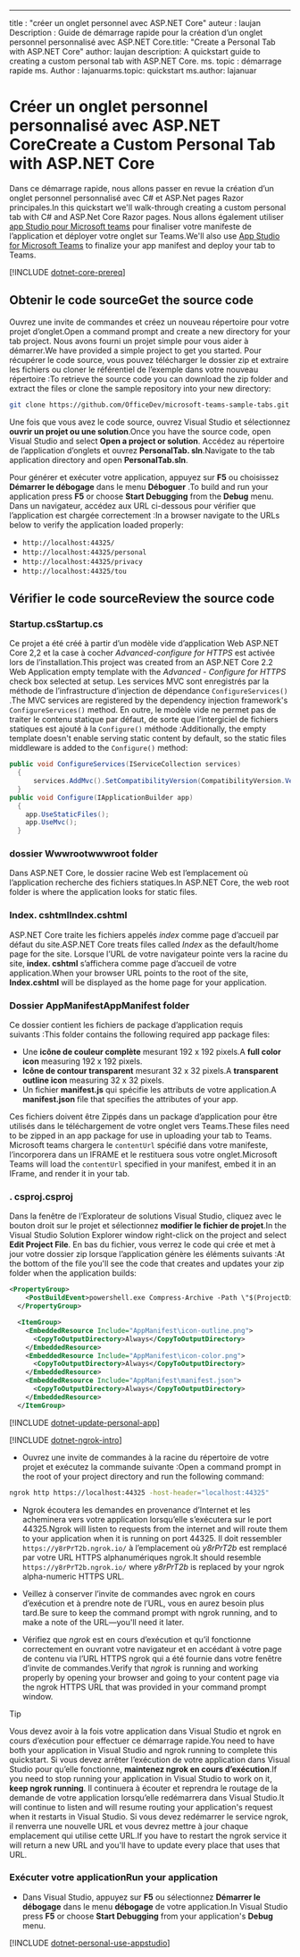 ---
<span data-ttu-id="b2196-101">title : "créer un onglet personnel avec ASP.NET Core" auteur : laujan Description : Guide de démarrage rapide pour la création d’un onglet personnel personnalisé avec ASP.NET Core.</span><span class="sxs-lookup"><span data-stu-id="b2196-101">title: "Create a Personal Tab with ASP.NET Core" author: laujan description: A quickstart guide to creating a custom personal tab with ASP.NET Core.</span></span>
<span data-ttu-id="b2196-102">ms. topic : démarrage rapide ms. Author : lajanuar</span><span class="sxs-lookup"><span data-stu-id="b2196-102">ms.topic: quickstart ms.author: lajanuar</span></span>
# <a name="create-a-custom-personal-tab-with-aspnet-core"></a><span data-ttu-id="b2196-103">Créer un onglet personnel personnalisé avec ASP.NET Core</span><span class="sxs-lookup"><span data-stu-id="b2196-103">Create a Custom Personal Tab with ASP.NET Core</span></span>

<span data-ttu-id="b2196-104">Dans ce démarrage rapide, nous allons passer en revue la création d’un onglet personnel personnalisé avec C# et ASP.Net pages Razor principales.</span><span class="sxs-lookup"><span data-stu-id="b2196-104">In this quickstart we'll walk-through creating a custom personal tab with C# and ASP.Net Core Razor pages.</span></span> <span data-ttu-id="b2196-105">Nous allons également utiliser [app Studio pour Microsoft teams](~/concepts/build-and-test/app-studio-overview.md) pour finaliser votre manifeste de l’application et déployer votre onglet sur Teams.</span><span class="sxs-lookup"><span data-stu-id="b2196-105">We'll also use [App Studio for Microsoft Teams](~/concepts/build-and-test/app-studio-overview.md) to finalize your app manifest and deploy your tab to Teams.</span></span>

[!INCLUDE [dotnet-core-prereq](~/includes/tabs/dotnet-core-prereq.md)]

## <a name="get-the-source-code"></a><span data-ttu-id="b2196-106">Obtenir le code source</span><span class="sxs-lookup"><span data-stu-id="b2196-106">Get the source code</span></span>

<span data-ttu-id="b2196-107">Ouvrez une invite de commandes et créez un nouveau répertoire pour votre projet d’onglet.</span><span class="sxs-lookup"><span data-stu-id="b2196-107">Open a command prompt and create a new directory for your tab project.</span></span> <span data-ttu-id="b2196-108">Nous avons fourni un projet simple pour vous aider à démarrer.</span><span class="sxs-lookup"><span data-stu-id="b2196-108">We have provided a simple project to get you started.</span></span> <span data-ttu-id="b2196-109">Pour récupérer le code source, vous pouvez télécharger le dossier zip et extraire les fichiers ou cloner le référentiel de l’exemple dans votre nouveau répertoire :</span><span class="sxs-lookup"><span data-stu-id="b2196-109">To retrieve the source code you can download the zip folder and extract the files or clone the sample repository into your new directory:</span></span>

```bash
git clone https://github.com/OfficeDev/microsoft-teams-sample-tabs.git
```

<span data-ttu-id="b2196-110">Une fois que vous avez le code source, ouvrez Visual Studio et sélectionnez **ouvrir un projet ou une solution**.</span><span class="sxs-lookup"><span data-stu-id="b2196-110">Once you have the source code, open Visual Studio and select **Open a project or solution**.</span></span> <span data-ttu-id="b2196-111">Accédez au répertoire de l’application d’onglets et ouvrez **PersonalTab. sln**.</span><span class="sxs-lookup"><span data-stu-id="b2196-111">Navigate to the tab application directory and open **PersonalTab.sln**.</span></span>

<span data-ttu-id="b2196-112">Pour générer et exécuter votre application, appuyez sur **F5** ou choisissez **Démarrer le débogage** dans le menu **Déboguer** .</span><span class="sxs-lookup"><span data-stu-id="b2196-112">To build and run your application press **F5** or choose **Start Debugging** from the **Debug** menu.</span></span> <span data-ttu-id="b2196-113">Dans un navigateur, accédez aux URL ci-dessous pour vérifier que l’application est chargée correctement :</span><span class="sxs-lookup"><span data-stu-id="b2196-113">In a browser navigate to the URLs below to verify the application loaded properly:</span></span>

- `http://localhost:44325/`
- `http://localhost:44325/personal`
- `http://localhost:44325/privacy`
- `http://localhost:44325/tou`

## <a name="review-the-source-code"></a><span data-ttu-id="b2196-114">Vérifier le code source</span><span class="sxs-lookup"><span data-stu-id="b2196-114">Review the source code</span></span>

### <a name="startupcs"></a><span data-ttu-id="b2196-115">Startup.cs</span><span class="sxs-lookup"><span data-stu-id="b2196-115">Startup.cs</span></span>

<span data-ttu-id="b2196-116">Ce projet a été créé à partir d’un modèle vide d’application Web ASP.NET Core 2,2 et la case à cocher *Advanced-configure for HTTPS* est activée lors de l’installation.</span><span class="sxs-lookup"><span data-stu-id="b2196-116">This project was created from an ASP.NET Core 2.2 Web Application empty template with the *Advanced - Configure for HTTPS* check box selected at setup.</span></span> <span data-ttu-id="b2196-117">Les services MVC sont enregistrés par la méthode de l’infrastructure d’injection de dépendance `ConfigureServices()` .</span><span class="sxs-lookup"><span data-stu-id="b2196-117">The MVC services are registered by the dependency injection framework's `ConfigureServices()` method.</span></span> <span data-ttu-id="b2196-118">En outre, le modèle vide ne permet pas de traiter le contenu statique par défaut, de sorte que l’intergiciel de fichiers statiques est ajouté à la `Configure()` méthode :</span><span class="sxs-lookup"><span data-stu-id="b2196-118">Additionally, the empty template doesn't enable serving static content by default, so the static files middleware is added to the `Configure()` method:</span></span>

```csharp
public void ConfigureServices(IServiceCollection services)
  {
      services.AddMvc().SetCompatibilityVersion(CompatibilityVersion.Version_2_2);
  }
public void Configure(IApplicationBuilder app)
  {
    app.UseStaticFiles();
    app.UseMvc();
  }
```

### <a name="wwwroot-folder"></a><span data-ttu-id="b2196-119">dossier Wwwroot</span><span class="sxs-lookup"><span data-stu-id="b2196-119">wwwroot folder</span></span>

<span data-ttu-id="b2196-120">Dans ASP.NET Core, le dossier racine Web est l’emplacement où l’application recherche des fichiers statiques.</span><span class="sxs-lookup"><span data-stu-id="b2196-120">In ASP.NET Core, the web root folder is where the application looks for static files.</span></span>

### <a name="indexcshtml"></a><span data-ttu-id="b2196-121">Index. cshtml</span><span class="sxs-lookup"><span data-stu-id="b2196-121">Index.cshtml</span></span>

<span data-ttu-id="b2196-122">ASP.NET Core traite les fichiers appelés *index* comme page d’accueil par défaut du site.</span><span class="sxs-lookup"><span data-stu-id="b2196-122">ASP.NET Core treats files called *Index* as the default/home page for the site.</span></span> <span data-ttu-id="b2196-123">Lorsque l’URL de votre navigateur pointe vers la racine du site, **index. cshtml** s’affichera comme page d’accueil de votre application.</span><span class="sxs-lookup"><span data-stu-id="b2196-123">When your browser URL points to the root of the site, **Index.cshtml** will be displayed as the home page for your application.</span></span>

### <a name="appmanifest-folder"></a><span data-ttu-id="b2196-124">Dossier AppManifest</span><span class="sxs-lookup"><span data-stu-id="b2196-124">AppManifest folder</span></span>

<span data-ttu-id="b2196-125">Ce dossier contient les fichiers de package d’application requis suivants :</span><span class="sxs-lookup"><span data-stu-id="b2196-125">This folder contains the following required app package files:</span></span>

- <span data-ttu-id="b2196-126">Une **icône de couleur complète** mesurant 192 x 192 pixels.</span><span class="sxs-lookup"><span data-stu-id="b2196-126">A **full color icon** measuring 192 x 192 pixels.</span></span>
- <span data-ttu-id="b2196-127">**Icône de contour transparent** mesurant 32 x 32 pixels.</span><span class="sxs-lookup"><span data-stu-id="b2196-127">A **transparent outline icon** measuring 32 x 32 pixels.</span></span>
- <span data-ttu-id="b2196-128">Un fichier **manifest.js** qui spécifie les attributs de votre application.</span><span class="sxs-lookup"><span data-stu-id="b2196-128">A **manifest.json** file that specifies the attributes of your app.</span></span>

<span data-ttu-id="b2196-129">Ces fichiers doivent être Zippés dans un package d’application pour être utilisés dans le téléchargement de votre onglet vers Teams.</span><span class="sxs-lookup"><span data-stu-id="b2196-129">These files need to be zipped in an app package for use in uploading your tab to Teams.</span></span> <span data-ttu-id="b2196-130">Microsoft teams chargera le `contentUrl` spécifié dans votre manifeste, l’incorporera dans un IFRAME et le restituera sous votre onglet.</span><span class="sxs-lookup"><span data-stu-id="b2196-130">Microsoft Teams will load the `contentUrl` specified in your manifest, embed it in an IFrame, and render it in your tab.</span></span>

### <a name="csproj"></a><span data-ttu-id="b2196-131">. csproj</span><span class="sxs-lookup"><span data-stu-id="b2196-131">.csproj</span></span>

<span data-ttu-id="b2196-132">Dans la fenêtre de l’Explorateur de solutions Visual Studio, cliquez avec le bouton droit sur le projet et sélectionnez **modifier le fichier de projet**.</span><span class="sxs-lookup"><span data-stu-id="b2196-132">In the Visual Studio Solution Explorer window right-click on the project and select **Edit Project File**.</span></span> <span data-ttu-id="b2196-133">En bas du fichier, vous verrez le code qui crée et met à jour votre dossier zip lorsque l’application génère les éléments suivants :</span><span class="sxs-lookup"><span data-stu-id="b2196-133">At the bottom of the file you'll see the code that creates and updates your zip folder when the application builds:</span></span>

```xml
<PropertyGroup>
    <PostBuildEvent>powershell.exe Compress-Archive -Path \"$(ProjectDir)AppManifest\*\" -DestinationPath \"$(TargetDir)tab.zip\" -Force</PostBuildEvent>
  </PropertyGroup>

  <ItemGroup>
    <EmbeddedResource Include="AppManifest\icon-outline.png">
      <CopyToOutputDirectory>Always</CopyToOutputDirectory>
    </EmbeddedResource>
    <EmbeddedResource Include="AppManifest\icon-color.png">
      <CopyToOutputDirectory>Always</CopyToOutputDirectory>
    </EmbeddedResource>
    <EmbeddedResource Include="AppManifest\manifest.json">
      <CopyToOutputDirectory>Always</CopyToOutputDirectory>
    </EmbeddedResource>
  </ItemGroup>
```

[!INCLUDE  [dotnet-update-personal-app](~/includes/tabs/dotnet-update-personal-app.md)]

[!INCLUDE [dotnet-ngrok-intro](~/includes/tabs/dotnet-ngrok-intro.md)]

- <span data-ttu-id="b2196-134">Ouvrez une invite de commandes à la racine du répertoire de votre projet et exécutez la commande suivante :</span><span class="sxs-lookup"><span data-stu-id="b2196-134">Open a command prompt in the root of your project directory and run the following command:</span></span>

```bash
ngrok http https://localhost:44325 -host-header="localhost:44325"
```

- <span data-ttu-id="b2196-135">Ngrok écoutera les demandes en provenance d’Internet et les acheminera vers votre application lorsqu’elle s’exécutera sur le port 44325.</span><span class="sxs-lookup"><span data-stu-id="b2196-135">Ngrok will listen to requests from the internet and will route them to your application when it is running on port 44325.</span></span>  <span data-ttu-id="b2196-136">Il doit ressembler `https://y8rPrT2b.ngrok.io/` à l’emplacement où *y8rPrT2b* est remplacé par votre URL HTTPS alphanumériques ngrok.</span><span class="sxs-lookup"><span data-stu-id="b2196-136">It should resemble `https://y8rPrT2b.ngrok.io/` where *y8rPrT2b* is replaced by your ngrok alpha-numeric HTTPS URL.</span></span>

- <span data-ttu-id="b2196-137">Veillez à conserver l’invite de commandes avec ngrok en cours d’exécution et à prendre note de l’URL, vous en aurez besoin plus tard.</span><span class="sxs-lookup"><span data-stu-id="b2196-137">Be sure to keep the command prompt with ngrok running, and to make a note of the URL—you'll need it later.</span></span>

- <span data-ttu-id="b2196-138">Vérifiez que *ngrok* est en cours d’exécution et qu’il fonctionne correctement en ouvrant votre navigateur et en accédant à votre page de contenu via l’URL HTTPS ngrok qui a été fournie dans votre fenêtre d’invite de commandes.</span><span class="sxs-lookup"><span data-stu-id="b2196-138">Verify that *ngrok* is running and working properly by opening your browser and going to your content page via the ngrok HTTPS URL that was provided in your command prompt window.</span></span>

>[!TIP]
><span data-ttu-id="b2196-139">Vous devez avoir à la fois votre application dans Visual Studio et ngrok en cours d’exécution pour effectuer ce démarrage rapide.</span><span class="sxs-lookup"><span data-stu-id="b2196-139">You need to have both your application in Visual Studio and ngrok running to complete this quickstart.</span></span> <span data-ttu-id="b2196-140">Si vous devez arrêter l’exécution de votre application dans Visual Studio pour qu’elle fonctionne, **maintenez ngrok en cours d’exécution**.</span><span class="sxs-lookup"><span data-stu-id="b2196-140">If you need to stop running your application in Visual Studio to work on it, **keep ngrok running**.</span></span> <span data-ttu-id="b2196-141">Il continuera à écouter et reprendra le routage de la demande de votre application lorsqu’elle redémarrera dans Visual Studio.</span><span class="sxs-lookup"><span data-stu-id="b2196-141">It will continue to listen and will resume routing your application's request when it restarts in Visual Studio.</span></span> <span data-ttu-id="b2196-142">Si vous devez redémarrer le service ngrok, il renverra une nouvelle URL et vous devrez mettre à jour chaque emplacement qui utilise cette URL.</span><span class="sxs-lookup"><span data-stu-id="b2196-142">If you have to restart the ngrok service it will return a new URL and you'll have to update every place that uses that URL.</span></span>

### <a name="run-your-application"></a><span data-ttu-id="b2196-143">Exécuter votre application</span><span class="sxs-lookup"><span data-stu-id="b2196-143">Run your application</span></span>

- <span data-ttu-id="b2196-144">Dans Visual Studio, appuyez sur **F5** ou sélectionnez **Démarrer le débogage** dans le menu **débogage** de votre application.</span><span class="sxs-lookup"><span data-stu-id="b2196-144">In Visual Studio press **F5** or choose **Start Debugging** from your application's **Debug** menu.</span></span>

[!INCLUDE [dotnet-personal-use-appstudio](~/includes/tabs/dotnet-personal-use-appstudio.md)]
